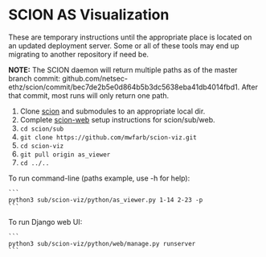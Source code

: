 # SCION AS Visualization

These are temporary instructions until the appropriate place is located on an updated deployment server. Some or all of these tools may end up migrating to another repository if need be.

**NOTE:** The SCION daemon will return multiple paths as of the master branch commit: github.com/netsec-ethz/scion/commit/bec7de2b5e0d864b5b3dc5638eba41db4014fbd1. After that commit, most runs will only return one path.

1. Clone [scion](https://github.com/netsec-ethz/scion) and submodules to an appropriate local dir.
1. Complete [scion-web](https://github.com/netsec-ethz/scion-web) setup instructions for scion/sub/web.
1. `cd scion/sub`
1. `git clone https://github.com/mwfarb/scion-viz.git`
1. `cd scion-viz`
1. `git pull origin as_viewer`
1. `cd ../..`

To run command-line (paths example, use -h for help):

    ```
    python3 sub/scion-viz/python/as_viewer.py 1-14 2-23 -p
    ```

To run Django web UI:

    ```
    python3 sub/scion-viz/python/web/manage.py runserver
    ```
